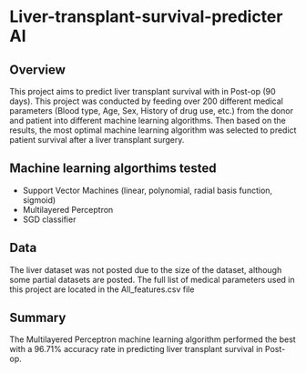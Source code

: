 # Liver-transplant-survival-predicter AI

## Overview
This project aims to predict liver transplant survival with in Post-op (90 days). This project was conducted by feeding over 200 different medical parameters (Blood type, Age, Sex, History of drug use, etc.) from the donor and patient into different machine learning algorithms. Then based on the results, the most optimal machine learning algorithm was selected to predict patient survival after a liver transplant surgery.


## Machine learning algorthims tested
- Support Vector Machines (linear, polynomial, radial basis function, sigmoid)
- Multilayered Perceptron
- SGD classifier

## Data
The liver dataset was not posted due to the size of the dataset, although some partial datasets are posted.
The full list of medical parameters used in this project are located in the All_features.csv file

## Summary
The Multilayered Perceptron machine learning algorithm performed the best with a 96.71% accuracy rate in predicting liver transplant survival in Post-op.

